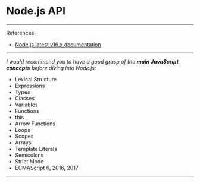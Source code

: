 # Node.js API

---

References

- [Node.js latest v16.x documentation](https://nodejs.org/docs/latest-v16.x/api/index.html)

---

_I would recommend you to have a good grasp of the **main JavaScript concepts** before diving into Node.js:_

- Lexical Structure
- Expressions
- Types
- Classes
- Variables
- Functions
- this
- Arrow Functions
- Loops
- Scopes
- Arrays
- Template Literals
- Semicolons
- Strict Mode
- ECMAScript 6, 2016, 2017

---
